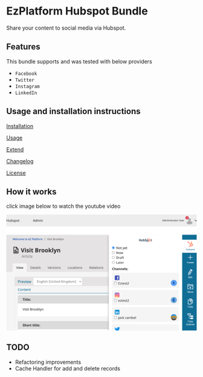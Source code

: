 # EzPlatform Hubspot Bundle

Share your content to social media via Hubspot.

## Features

This bundle supports and was tested with below providers

- `Facebook`
- `Twitter`
- `Instagram`
- `LinkedIn` 

## Usage and installation instructions

[Installation](doc/install.md)

[Usage](doc/usage.md)

[Extend](doc/extend.md)

[Changelog](doc/changelog.md)

[License](LICENSE)

## How it works
click image below to watch the youtube video
 
[![YouTube](doc/images/content.png)](https://bit.ly/2CoMqn9)


## TODO
- Refactoring improvements
- Cache Handler for add and delete records


